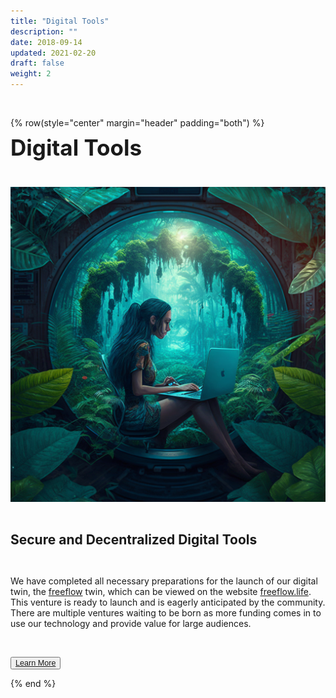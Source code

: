 ```yaml
---
title: "Digital Tools"
description: ""
date: 2018-09-14
updated: 2021-02-20
draft: false
weight: 2
---
```


<div class="container mx-auto">

<br>

<!-- section 1 (co-found) -->

{% row(style="center" margin="header" padding="both") %}

<span style="font-size:2.5em; font-weight:bold; line-height:1em;"> Digital Tools</span>

<br>

![Image](img/digitaltools.png#medium#mx-auto)

<br>

<span style="font-size:1.5em; font-weight:bold; line-height:1.2em;">Secure and Decentralized Digital Tools</span>


<br>

<p>

We have completed all necessary preparations for the launch of our digital twin, the [freeflow](/projects/freeflow) twin, which can be viewed on the website [freeflow.life](https://www.freeflow.life/). This venture is ready to launch and is eagerly anticipated by the community. There are multiple ventures waiting to be born as more funding comes in to use our technology and provide value for large audiences.

</p>

<br>

<button style="font-size:0.9em">[Learn More](/home/goldflow/)</button>

{% end %}

</div>


